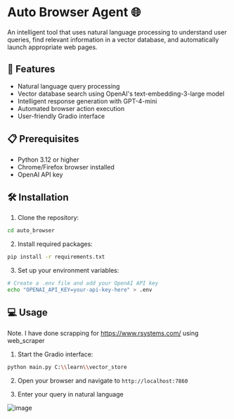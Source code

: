 # Auto Browser Agent 🌐

An intelligent tool that uses natural language processing to understand user queries, find relevant information in a vector database, and automatically launch appropriate web pages.

## 🚀 Features

- Natural language query processing
- Vector database search using OpenAI's text-embedding-3-large model
- Intelligent response generation with GPT-4-mini
- Automated browser action execution
- User-friendly Gradio interface

## 📋 Prerequisites

- Python 3.12 or higher
- Chrome/Firefox browser installed
- OpenAI API key

## 🛠️ Installation

1. Clone the repository:
```bash
cd auto_browser
```

2. Install required packages:
```bash
pip install -r requirements.txt
```

3. Set up your environment variables:
```bash
# Create a .env file and add your OpenAI API key
echo "OPENAI_API_KEY=your-api-key-here" > .env
```

## 💻 Usage

Note. I have done scrapping for https://www.rsystems.com/ using web_scraper 

1. Start the Gradio interface:
```bash
python main.py C:\\learn\\vector_store
```

2. Open your browser and navigate to `http://localhost:7860`

3. Enter your query in natural language

![image](https://github.com/user-attachments/assets/05baffb8-3060-415b-91dd-33cad549a28f)
